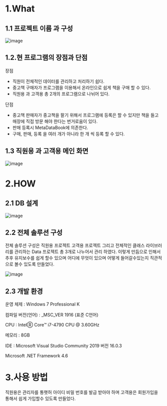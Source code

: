 
1.What
==

1.1 프로젝트 이름 과 구성
--
![image](https://user-images.githubusercontent.com/49605999/62818042-feb29a00-bb7b-11e9-8ed2-2227089c97bc.png)

1.2.현 프로그램의 장점과 단점
--

장점 
 - 직원이 전체적인 데이터를 관리하고 처리하기 쉽다.
 - 중고책 구매자가 프로그램을 이용해서 온라인으로 쉽게 책을 구매 할 수 있다.
 - 직원용 과 고객용 총 2개의 프로그램으로 나뉘어 있다.

단점
 - 중고책 판매자가 중고책을 팔기 위해서 프로그램에 등록은 할 수 있지만 책을 들고 매장에 직접 방문 해야 한다는 번거로움이 있다.
 - 판매 등록시 MetaDataBook에 의존한다.
 - 구매, 판매, 등록 을 여러 개가 아니라 한 개 씩 등록 할 수 있다.

1.3 직원용 과 고객용 메인 화면
--
![image](https://user-images.githubusercontent.com/49605999/62818055-40dbdb80-bb7c-11e9-9663-558bbf41ffd8.png)
 
2.HOW
==

2.1 DB 설계
--
![image](https://user-images.githubusercontent.com/49605999/62818065-7b457880-bb7c-11e9-84ca-1c846153deb4.png)


2.2 전체 솔루션 구성
--

전체 솔루션 구성은 직원용 프로젝트 고객용 프로젝트 그리고 전체적인 클래스 라이브러리를 관리하는 Data 프로젝트 총 3개로 나누어서 관리 하였다.
이렇게 만듬으로 인해서 추후 유지보수를 쉽게 할수 있으며 어디에 무엇이 있으며 어떻게 들어갈수있는지 직관적으로 볼수 있도록 만들었다.
 
![image](https://user-images.githubusercontent.com/49605999/62818069-9d3efb00-bb7c-11e9-8b53-5d8a57ea2f91.png)
 
 
2.3 개발 환경
--
운영 체제 : Windows 7 Professional K

컴파일 버전(언어) : _MSC_VER 1916 (표준 C언어)

CPU : IntelⓇ Core™ i7-4790 CPU @ 3.60GHz

메모리 : 8GB

IDE : Microsoft Visual Studio Community 2019 버전 16.0.3

Microsoft .NET Framework 4.6


3.사용 방법
==
직원용은 관리자를  통햇허 아이디 비밀 번호를 발급 받아야 하며
고객용은 회원가입을 통해서 쉽게 가입할수 있도록 만들었다.





